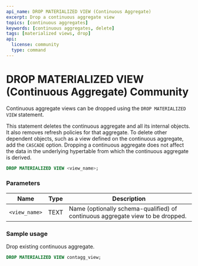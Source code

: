 ```yaml
---
api_name: DROP MATERIALIZED VIEW (Continuous Aggregate)
excerpt: Drop a continuous aggregate view
topics: [continuous aggregates]
keywords: [continuous aggregates, delete]
tags: [materialized views, drop]
api:
  license: community
  type: command
---
```


# DROP MATERIALIZED VIEW (Continuous Aggregate) <Tag type="community">Community</Tag>

Continuous aggregate views can be dropped using the `DROP MATERIALIZED VIEW` statement.

This statement deletes the continuous aggregate and all its internal
objects. It also removes refresh policies for that
aggregate. To delete other dependent objects, such as a view
defined on the continuous aggregate, add the `CASCADE`
option. Dropping a continuous aggregate does not affect the data in
the underlying hypertable from which the continuous aggregate is
derived.

``` sql
DROP MATERIALIZED VIEW <view_name>;
```

### Parameters

|Name|Type|Description|
|---|---|---|
| `<view_name>` | TEXT | Name (optionally schema-qualified) of continuous aggregate view to be dropped.|

### Sample usage

Drop existing continuous aggregate.

```sql
DROP MATERIALIZED VIEW contagg_view;
```
